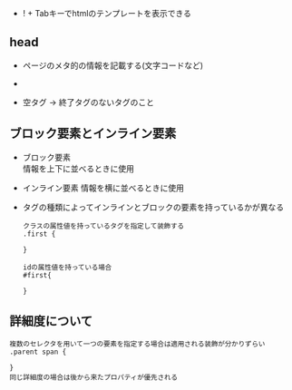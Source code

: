 - ! + Tabキーでhtmlのテンプレートを表示できる

## head
- ページのメタ的の情報を記載する(文字コードなど)
- 


- 空タグ → 終了タグのないタグのこと

## ブロック要素とインライン要素
- ブロック要素  
  情報を上下に並べるときに使用

- インライン要素
  情報を横に並べるときに使用

- タグの種類によってインラインとブロックの要素を持っているかが異なる


      クラスの属性値を持っているタグを指定して装飾する
      .first {
      
      }
      
      idの属性値を持っている場合
      #first{
      
      }

## 詳細度について
    複数のセレクタを用いて一つの要素を指定する場合は適用される装飾が分かりずらい
    .parent span {
    
    }
    同じ詳細度の場合は後から来たプロパティが優先される
